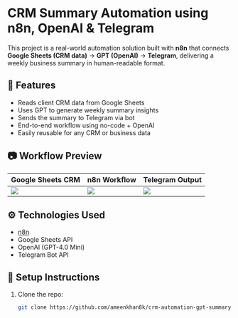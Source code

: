 # CRM Summary Automation using n8n, OpenAI & Telegram

This project is a real-world automation solution built with **n8n** that connects **Google Sheets (CRM data)** → **GPT (OpenAI)** → **Telegram**, delivering a weekly business summary in human-readable format.

## 🔧 Features

- Reads client CRM data from Google Sheets
- Uses GPT to generate weekly summary insights
- Sends the summary to Telegram via bot
- End-to-end workflow using no-code + OpenAI
- Easily reusable for any CRM or business data

## 📷 Workflow Preview

| Google Sheets CRM | n8n Workflow | Telegram Output |
|-------------------|--------------|-----------------|
| ![](screenshots/01-sheet-preview.png) | ![](screenshots/02-n8n-workflow.png) | ![](screenshots/03-telegram-output.png) |

## ⚙️ Technologies Used

- [n8n](https://n8n.io)
- Google Sheets API
- OpenAI (GPT-4.0 Mini)
- Telegram Bot API

## 🚀 Setup Instructions

1. Clone the repo:
   ```bash
   git clone https://github.com/ameenkhan8k/crm-automation-gpt-summary-n8n.git
